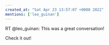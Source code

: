 ```yaml
---
created_at: "Sat Apr 23 13:57:07 +0000 2022"
mentions: ['leo_guinan']
---
```


RT @leo_guinan: This was a great conversation!

Check it out!